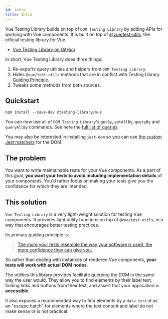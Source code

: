 ```yaml
---
id: intro
title: Intro
---
```


Vue Testing Library builds on top of `DOM Testing Library` by adding APIs for
working with Vue components. It is built on top of
[@vue/test-utils](https://github.com/vuejs/vue-test-utils), the official testing
library for Vue.

- [Vue Testing Library on GitHub][gh]

In short, Vue Testing Library does three things:

1. Re-exports query utilities and helpers from `DOM Testing Library`.
2. Hides `@vue/test-utils` methods that are in conflict with Testing Library
   [Guiding Principle](/docs/guiding-principles).
3. Tweaks some methods from both sources.

## Quickstart

```
npm install --save-dev @testing-library/vue
```

You can now use all of `DOM Testing Library`'s `getBy`, `getAllBy`, `queryBy`
and `queryAllBy` commands. See here the
[full list of queries](dom-testing-library/api-queries.md).

You may also be interested in installing `jest-dom` so you can use
[the custom Jest matchers](https://github.com/gnapse/jest-dom#readme) for the
DOM.

## The problem

You want to write maintainable tests for your Vue components. As a part of this
goal, **you want your tests to avoid including implementation details** of your
components. You'd rather focus on making your tests give you the confidence for
which they are intended.

## This solution

`Vue Testing Library` is a very light-weight solution for testing Vue
components. It provides light utility functions on top of `@vue/test-utils`, in
a way that encourages better testing practices.

Its primary guiding principle is:

> [The more your tests resemble the way your software is used, the more confidence they can give you.](guiding-principles.md)

So rather than dealing with instances of rendered Vue components, **your tests
will work with actual DOM nodes**.

The utilities this library provides facilitate querying the DOM in the same way
the user would. They allow you to find elements by their label text, finding
links and buttons from their text, and assert that your application is
**accessible**.

It also exposes a recommended way to find elements by a `data-testid` as an
"escape hatch" for elements where the text content and label do not make sense
or is not practical.

[gh]: https://github.com/testing-library/vue-testing-library
